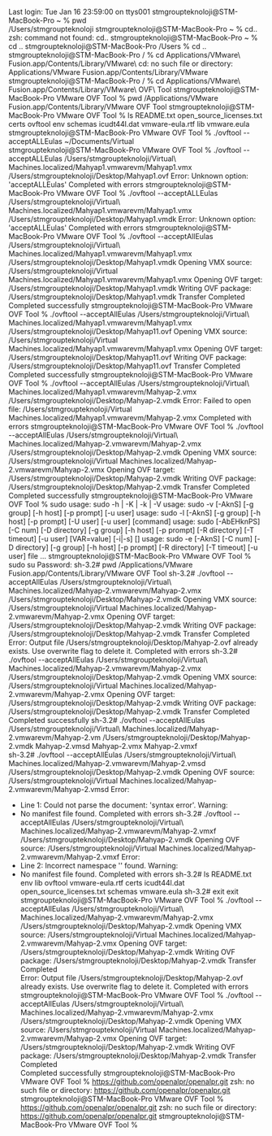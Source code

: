 <!---
Mahyap/Mahyap is a ✨ special ✨ repository because its `README.md` (this file) appears on your GitHub profile.
You can click the Preview link to take a look at your changes.
--->
Last login: Tue Jan 16 23:59:00 on ttys001
stmgroupteknoloji@STM-MacBook-Pro ~ % pwd  
/Users/stmgroupteknoloji
stmgroupteknoloji@STM-MacBook-Pro ~ % cd..
zsh: command not found: cd..
stmgroupteknoloji@STM-MacBook-Pro ~ % cd ..
stmgroupteknoloji@STM-MacBook-Pro /Users % cd ..
stmgroupteknoloji@STM-MacBook-Pro / % cd Applications/VMware\ Fusion.app/Contents/Library/VMware\ 
cd: no such file or directory: Applications/VMware Fusion.app/Contents/Library/VMware 
stmgroupteknoloji@STM-MacBook-Pro / % cd Applications/VMware\ Fusion.app/Contents/Library/VMware\ OVF\ Tool 
stmgroupteknoloji@STM-MacBook-Pro VMware OVF Tool % pwd
/Applications/VMware Fusion.app/Contents/Library/VMware OVF Tool
stmgroupteknoloji@STM-MacBook-Pro VMware OVF Tool % ls
README.txt			open_source_licenses.txt
certs				ovftool
env				schemas
icudt44l.dat			vmware-eula.rtf
lib				vmware.eula
stmgroupteknoloji@STM-MacBook-Pro VMware OVF Tool % ./ovftool --acceptALLEulas ~/Documents/Virtual\
stmgroupteknoloji@STM-MacBook-Pro VMware OVF Tool % ./ovftool --acceptALLEulas /Users/stmgroupteknoloji/Virtual\ Machines.localized/Mahyap1.vmwarevm/Mahyap1.vmx /Users/stmgroupteknoloji/Desktop/Mahyap1.ovf
Error: Unknown option: 'acceptALLEulas'
Completed with errors
stmgroupteknoloji@STM-MacBook-Pro VMware OVF Tool % ./ovftool --acceptALLEulas /Users/stmgroupteknoloji/Virtual\ Machines.localized/Mahyap1.vmwarevm/Mahyap1.vmx /Users/stmgroupteknoloji/Desktop/Mahyap1.vmdk
Error: Unknown option: 'acceptALLEulas'
Completed with errors
stmgroupteknoloji@STM-MacBook-Pro VMware OVF Tool % ./ovftool --acceptAllEulas /Users/stmgroupteknoloji/Virtual\ Machines.localized/Mahyap1.vmwarevm/Mahyap1.vmx /Users/stmgroupteknoloji/Desktop/Mahyap1.vmdk
Opening VMX source: /Users/stmgroupteknoloji/Virtual Machines.localized/Mahyap1.vmwarevm/Mahyap1.vmx
Opening OVF target: /Users/stmgroupteknoloji/Desktop/Mahyap1.vmdk
Writing OVF package: /Users/stmgroupteknoloji/Desktop/Mahyap1.vmdk
Transfer Completed                    
Completed successfully
stmgroupteknoloji@STM-MacBook-Pro VMware OVF Tool % ./ovftool --acceptAllEulas /Users/stmgroupteknoloji/Virtual\ Machines.localized/Mahyap1.vmwarevm/Mahyap1.vmx /Users/stmgroupteknoloji/Desktop/Mahyap11.ovf
Opening VMX source: /Users/stmgroupteknoloji/Virtual Machines.localized/Mahyap1.vmwarevm/Mahyap1.vmx
Opening OVF target: /Users/stmgroupteknoloji/Desktop/Mahyap11.ovf
Writing OVF package: /Users/stmgroupteknoloji/Desktop/Mahyap11.ovf
Transfer Completed                    
Completed successfully
stmgroupteknoloji@STM-MacBook-Pro VMware OVF Tool % ./ovftool --acceptAllEulas /Users/stmgroupteknoloji/Virtual\ Machines.localized/Mahyap1.vmwarevm/Mahyap-2.vmx /Users/stmgroupteknoloji/Desktop/Mahyap-2.vmdk
Error: Failed to open file: /Users/stmgroupteknoloji/Virtual Machines.localized/Mahyap1.vmwarevm/Mahyap-2.vmx
Completed with errors
stmgroupteknoloji@STM-MacBook-Pro VMware OVF Tool % ./ovftool --acceptAllEulas /Users/stmgroupteknoloji/Virtual\ Machines.localized/Mahyap-2.vmwarevm/Mahyap-2.vmx /Users/stmgroupteknoloji/Desktop/Mahyap-2.vmdk
Opening VMX source: /Users/stmgroupteknoloji/Virtual Machines.localized/Mahyap-2.vmwarevm/Mahyap-2.vmx
Opening OVF target: /Users/stmgroupteknoloji/Desktop/Mahyap-2.vmdk
Writing OVF package: /Users/stmgroupteknoloji/Desktop/Mahyap-2.vmdk
Transfer Completed                    
Completed successfully
stmgroupteknoloji@STM-MacBook-Pro VMware OVF Tool % sudo
usage: sudo -h | -K | -k | -V
usage: sudo -v [-AknS] [-g group] [-h host] [-p prompt] [-u user]
usage: sudo -l [-AknS] [-g group] [-h host] [-p prompt] [-U user] [-u user] [command]
usage: sudo [-AbEHknPS] [-C num] [-D directory] [-g group] [-h host] [-p prompt] [-R directory] [-T timeout] [-u user] [VAR=value] [-i|-s] [<command>]
usage: sudo -e [-AknS] [-C num] [-D directory] [-g group] [-h host] [-p prompt] [-R directory] [-T timeout] [-u user] file ...
stmgroupteknoloji@STM-MacBook-Pro VMware OVF Tool % sudo su
Password:
sh-3.2# pwd
/Applications/VMware Fusion.app/Contents/Library/VMware OVF Tool
sh-3.2# ./ovftool --acceptAllEulas /Users/stmgroupteknoloji/Virtual\ Machines.localized/Mahyap-2.vmwarevm/Mahyap-2.vmx /Users/stmgroupteknoloji/Desktop/Mahyap-2.vmdk
Opening VMX source: /Users/stmgroupteknoloji/Virtual Machines.localized/Mahyap-2.vmwarevm/Mahyap-2.vmx
Opening OVF target: /Users/stmgroupteknoloji/Desktop/Mahyap-2.vmdk
Writing OVF package: /Users/stmgroupteknoloji/Desktop/Mahyap-2.vmdk
Transfer Completed                    
Error: Output file /Users/stmgroupteknoloji/Desktop/Mahyap-2.ovf already exists. Use overwrite flag to delete it.
Completed with errors
sh-3.2# ./ovftool --acceptAllEulas /Users/stmgroupteknoloji/Virtual\ Machines.localized/Mahyap-2.vmwarevm/Mahyap-2.vmx /Users/stmgroupteknoloji/Desktop/Mahyap-2.vmdk
Opening VMX source: /Users/stmgroupteknoloji/Virtual Machines.localized/Mahyap-2.vmwarevm/Mahyap-2.vmx
Opening OVF target: /Users/stmgroupteknoloji/Desktop/Mahyap-2.vmdk
Writing OVF package: /Users/stmgroupteknoloji/Desktop/Mahyap-2.vmdk
Transfer Completed                    
Completed successfully
sh-3.2# ./ovftool --acceptAllEulas /Users/stmgroupteknoloji/Virtual\ Machines.localized/Mahyap-2.vmwarevm/Mahyap-2.vm /Users/stmgroupteknoloji/Desktop/Mahyap-2.vmdk
Mahyap-2.vmsd  Mahyap-2.vmx   Mahyap-2.vmxf  
sh-3.2# ./ovftool --acceptAllEulas /Users/stmgroupteknoloji/Virtual\ Machines.localized/Mahyap-2.vmwarevm/Mahyap-2.vmsd /Users/stmgroupteknoloji/Desktop/Mahyap-2.vmdk
Opening OVF source: /Users/stmgroupteknoloji/Virtual Machines.localized/Mahyap-2.vmwarevm/Mahyap-2.vmsd
Error:
 - Line 1: Could not parse the document: 'syntax error'.
Warning:
 - No manifest file found.
Completed with errors
sh-3.2# ./ovftool --acceptAllEulas /Users/stmgroupteknoloji/Virtual\ Machines.localized/Mahyap-2.vmwarevm/Mahyap-2.vmxf /Users/stmgroupteknoloji/Desktop/Mahyap-2.vmdk
Opening OVF source: /Users/stmgroupteknoloji/Virtual Machines.localized/Mahyap-2.vmwarevm/Mahyap-2.vmxf
Error:
 - Line 2: Incorrect namespace '' found.
Warning:
 - No manifest file found.
Completed with errors
sh-3.2# ls
README.txt			env				lib				ovftool				vmware-eula.rtf
certs				icudt44l.dat			open_source_licenses.txt	schemas				vmware.eula
sh-3.2# exit
exit
stmgroupteknoloji@STM-MacBook-Pro VMware OVF Tool % ./ovftool --acceptAllEulas /Users/stmgroupteknoloji/Virtual\ Machines.localized/Mahyap-2.vmwarevm/Mahyap-2.vmx /Users/stmgroupteknoloji/Desktop/Mahyap-2.vmdk
Opening VMX source: /Users/stmgroupteknoloji/Virtual Machines.localized/Mahyap-2.vmwarevm/Mahyap-2.vmx
Opening OVF target: /Users/stmgroupteknoloji/Desktop/Mahyap-2.vmdk
Writing OVF package: /Users/stmgroupteknoloji/Desktop/Mahyap-2.vmdk
Transfer Completed                    
Error: Output file /Users/stmgroupteknoloji/Desktop/Mahyap-2.ovf already exists. Use overwrite flag to delete it.
Completed with errors
stmgroupteknoloji@STM-MacBook-Pro VMware OVF Tool % ./ovftool --acceptAllEulas /Users/stmgroupteknoloji/Virtual\ Machines.localized/Mahyap-2.vmwarevm/Mahyap-2.vmx /Users/stmgroupteknoloji/Desktop/Mahyap-2.vmdk
Opening VMX source: /Users/stmgroupteknoloji/Virtual Machines.localized/Mahyap-2.vmwarevm/Mahyap-2.vmx
Opening OVF target: /Users/stmgroupteknoloji/Desktop/Mahyap-2.vmdk
Writing OVF package: /Users/stmgroupteknoloji/Desktop/Mahyap-2.vmdk
Transfer Completed                    
Completed successfully
stmgroupteknoloji@STM-MacBook-Pro VMware OVF Tool % https://github.com/openalpr/openalpr.git
zsh: no such file or directory: https://github.com/openalpr/openalpr.git
stmgroupteknoloji@STM-MacBook-Pro VMware OVF Tool % https://github.com/openalpr/openalpr.git
zsh: no such file or directory: https://github.com/openalpr/openalpr.git
stmgroupteknoloji@STM-MacBook-Pro VMware OVF Tool % 
